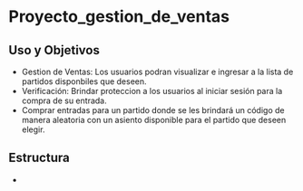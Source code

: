 # Proyecto_gestion_de_ventas

## Uso y Objetivos

- Gestion de Ventas: Los usuarios podran visualizar e ingresar a la lista de partidos disponbiles que deseen.
- Verificación: Brindar proteccion a los usuarios al iniciar sesión para la compra de su entrada.
- Comprar entradas para un partido donde se les brindará un código de manera aleatoria con un asiento disponible para el partido que deseen elegir.

## Estructura 

-
